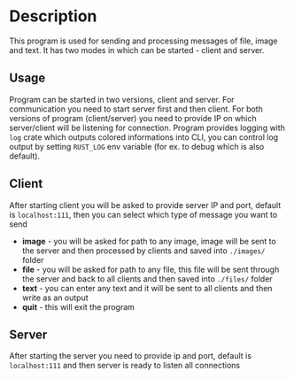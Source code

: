 # Description
This program is used for sending and processing messages of file, image and text. 
It has two modes in which can be started - client and server.

## Usage

Program can be started in two versions, client and server.
For communication you need to start server first and then client.
For both versions of program (client/server) you need to provide IP on which server/client will be listening for connection.
Program provides logging with `log` crate which outputs colored informations into CLI,
you can control log output by setting `RUST_LOG` env variable (for ex. to debug which is also default).

## Client
After starting client you will be asked to provide server IP and port, default is `localhost:111`, 
then you can select which type of message you want to send
* **image** - you will be asked for path to any image, image will be sent to the server and then processed by clients and saved into `./images/` folder
* **file** - you will be asked for path to any file, this file will be sent through the server and back to all clients and then saved into `./files/` folder
* **text** - you can enter any text and it will be sent to all clients and then write as an output
* **quit** - this will exit the program

## Server
After starting the server you need to provide ip and port, default is `localhost:111` and then server is ready to listen all connections
